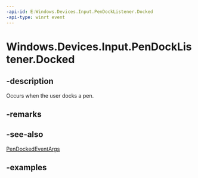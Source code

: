 ```yaml
---
-api-id: E:Windows.Devices.Input.PenDockListener.Docked
-api-type: winrt event
---
```


# Windows.Devices.Input.PenDockListener.Docked

## -description

Occurs when the user docks a pen.

## -remarks

## -see-also

[PenDockedEventArgs](pendockedeventargs.md)

## -examples
